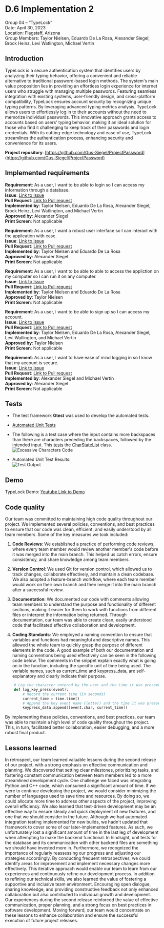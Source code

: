 # D.6 Implementation 2

Group 04 – “TypeLock”\
Date: April 30, 2023\
Location: Flagstaff, Arizona\
Group Members: Taylor Nielsen, Eduardo De La Rosa, Alexander Siegel, Brock Heinz, Levi Watlington, Michael Vertin

## Introduction

TypeLock is a secure authentication system that identifies users by analyzing their typing behavior, offering a convenient and reliable alternative to traditional password-based login methods. The system's main value proposition lies in providing an effortless login experience for internet users who struggle with managing multiple passwords. Featuring seamless integration with existing systems, user-friendly design, and cross-platform compatibility, TypeLock ensures account security by recognizing unique typing patterns. By leveraging advanced typing metrics analysis, TypeLock allows users to effortlessly log in to their accounts without the need to memorize individual passwords. This innovative approach grants access to accounts based on users' typing behavior, making it an ideal solution for those who find it challenging to keep track of their passwords and login credentials. With its cutting-edge technology and ease of use, TypeLock streamlines the authentication process, enhancing security and convenience for its users.

**Project repository**: [https://github.com/Gus-Siegel/ProjectPassword](https://github.com/Gus-Siegel/ProjectPassword)

## Implemented requirements

**Requirement**: As a user, I want to be able to login so I can access my information through a database.\
**Issue**: [Link to Issue](https://github.com/Gus-Siegel/ProjectPassword/issues/91)\
**Pull Request**: [Link to Pull request](https://github.com/Gus-Siegel/ProjectPassword/pull/143)\
**Implemented by**: Taylor Nielsen, Eduardo De La Rosa, Alexander Siegel, Brock Heinz, Levi Watlington, and Michael Vertin\
**Approved by**: Alexander Siegel\
**Print Screen**: Not applicable

**Requirement**: As a user, I want a robust user interface so I can interact with the application with ease.\
**Issue**: [Link to Issue](https://github.com/Gus-Siegel/ProjectPassword/issues/180)\
**Pull Request**: [Link to Pull request](https://github.com/Gus-Siegel/ProjectPassword/issues/180)\
**Implemented by**: Taylor Nielsen and Eduardo De La Rosa\
**Approved by**: Alexander Siegel\
**Print Screen**: Not applicable

**Requirement**: As a user, I want to be able to able to access the appliction on my computer so I can run it on any computer.\
**Issue**: [Link to Issue](https://github.com/Gus-Siegel/ProjectPassword/issues/116)\
**Pull Request**: [Link to Pull request](https://github.com/Gus-Siegel/ProjectPassword/pull/172)\
**Implemented by**: Taylor Nielsen and Eduardo De La Rosa\
**Approved by**: Taylor Nielsen\
**Print Screen**: Not applicable

**Requirement**: As a user, I want to be able to sign up so I can access my account.\
**Issue**: [Link to Issue](https://github.com/Gus-Siegel/ProjectPassword/issues/179)\
**Pull Request**: [Link to Pull request](https://github.com/Gus-Siegel/ProjectPassword/pull/154)\
**Implemented by**: Taylor Nielsen, Eduardo De La Rosa, Alexander Siegel, Levi Watlington, and Michael Vertin\
**Approved by**: Taylor Nielsen\
**Print Screen**: Not applicable

**Requirement**: As a user, I want to have ease of mind logging in so I know that my account is secure.\
**Issue**: [Link to Issue](https://github.com/Gus-Siegel/ProjectPassword/issues/181)\
**Pull Request**: [Link to Pull request](https://github.com/Gus-Siegel/ProjectPassword/pull/143)\
**Implemented by**: Alexander Siegel and Michael Vertin\
**Approved by**: Alexander Siegel\
**Print Screen**: Not applicable

## Tests

- The test framework **Gtest** was used to develop the automated tests.

- [Automated Unit Tests](https://github.com/Gus-Siegel/ProjectPassword/blob/main/Current_Release/BackEndServer/automatedTest.cpp)

- The following is a test case where the input contains more backspaces than there are characters preceding the backspaces, followed by the intended input. This [tests](https://github.com/Gus-Siegel/ProjectPassword/blob/main/Current_Release/BackEndServer/automatedTest.cpp) the [CharStateList](https://github.com/Gus-Siegel/ProjectPassword/blob/main/Current_Release/BackEndServer/compare_strings.h) class. \
![Excessive Characters Code](https://cdn.discordapp.com/attachments/856622349516144665/1102317933008539708/CS386_ExcessiveBackspace_TestCode.png)

- Automated Unit Test Results: \
![Test Output](https://cdn.discordapp.com/attachments/856622349516144665/1102323906876031058/CS386_GroupProject_D6.1_TestScreenshot.png)

## Demo

TypeLock Demo: [Youtube Link to Demo](https://youtu.be/C2s3oM5v9yE)

## Code quality

Our team was committed to maintaining high code quality throughout our project. We implemented several policies, conventions, and best practices to ensure that our code was clean, efficient, and easily understood by all team members. Some of the key measures we took included:

1. **Code Reviews**: We established a practice of performing code reviews, where every team member would review another member's code before it was merged into the main branch. This helped us catch errors, ensure consistency, and share knowledge among team members.

2. **Version Control**: We used Git for version control, which allowed us to track changes, collaborate effectively, and maintain a clean codebase. We also adopted a feature-branch workflow, where each team member would work on their own branch and then merge it into the main branch after a successful review.

3. **Documentation**: We documented our code with comments allowing team members to understand the purpose and functionality of different sections, making it easier for them to work with functions from different files or interpret the information being returned. Through documentation, our team was able to create clean, easily understood code that facilitated effective collaboration and development.

4. **Coding Standards**: We employed a naming convention to ensure that variables and functions had meaningful and descriptive names. This allowed the whole team to quickly grasp the purpose of different elements in the code. A good example of both our documentation and naming conventions being used effectively can be seen in the following code below. The comments in the snippet explain exactly what is going on in the function, including the specific unit of time being used. The variable names, such as current_time and keypress_data, are self-explanatory and clearly indicate their purpose.

```Python
    # Log the character entered by the user and the time it was pressed
    def log_key_press(event):
        # Record the current time (in seconds)
        current_time = time.time()
        # Append the key event name (letter) and the time it was pressed
        keypress_data.append([event.char, current_time])
```

By implementing these policies, conventions, and best practices, our team was able to maintain a high level of code quality throughout the project. This, in turn, facilitated better collaboration, easier debugging, and a more robust final product.

## Lessons learned

In retrospect, our team learned valuable lessons during the second release of our project, with a strong emphasis on effective communication and planning. We discovered that setting clear milestones, prioritizing tasks, and fostering constant communication between team members led to a more streamlined development cycle. One challenge we faced was integrating Python and C++ code, which consumed a significant amount of time. If we were to continue developing the project, we would consider minimizing the number of languages used to save time and resources. By doing so, we could allocate more time to address other aspects of the project, improving overall efficiency. We also learned that test-driven development may be an effective way to ensure steady and quick deployment of new features, and one that we should consider in the future. Although we had automated integration testing implemented for new builds, we hadn't updated that framework to cover some of our later-implemented features. As such, we unfortunately lost a significant amount of time in the last leg of development when attempting to make the backend functional. In hindsight, unit tests for the database and its communication with other backend files are something we should have invested more in. Furthermore, we recognized the importance of regularly reassessing our progress and adjusting our strategies accordingly. By conducting frequent retrospectives, we could identify areas for improvement and implement necessary changes more effectively. This iterative approach would enable our team to learn from our experiences and continuously refine our development process. In addition to refining our technical skills, we also learned the value of fostering a supportive and inclusive team environment. Encouraging open dialogue, sharing knowledge, and providing constructive feedback not only enhanced collaboration but also contributed to individual growth and development. Our experiences during the second release reinforced the value of effective communication, proper planning, and a strong focus on best practices in software development. Moving forward, our team would concentrate on these lessons to enhance collaboration and ensure the successful execution of future project releases.
